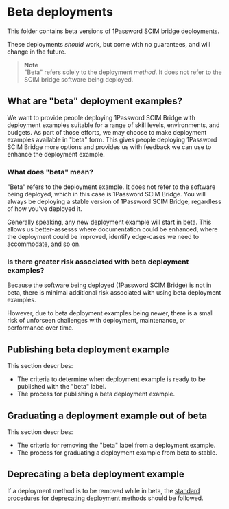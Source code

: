 # Beta deployments

This folder contains beta versions of 1Password SCIM bridge deployments.

These deployments _should_ work, but come with no guarantees, and will change in the future.

> **Note**  
> "Beta" refers solely to the deployment _method_. It does not refer to the SCIM bridge software being deployed.

## What are "beta" deployment examples?

We want to provide people deploying 1Password SCIM Bridge with deployment examples suitable for a range of skill levels, environments, and budgets. As part of those efforts, we may choose to make deployment examples available in "beta" form. This gives people deploying 1Password SCIM Bridge more options and provides us with feedback we can use to enhance the deployment example.

### What does "beta" mean?

"Beta" refers to the deployment example. It does not refer to the software being deployed, which in this case is 1Password SCIM Bridge. You will always be deploying a stable version of 1Password SCIM Bridge, regardless of how you've deployed it.

Generally speaking, any new deployment example will start in beta. This allows us better-assesss where documentation could be enhanced, where the deployment could be improved, identify edge-cases we need to accommodate, and so on.

### Is there greater risk associated with beta deployment examples?

Because the software being deployed (1Password SCIM Bridge) is not in beta, there is minimal additional risk associated with using beta deployment examples.

However, due to beta deployment examples being newer, there is a small risk of unforseen challenges with deployment, maintenance, or performance over time.

## Publishing beta deployment example

This section describes:

- The criteria to determine when deployment example is ready to be published with the "beta" label.
- The process for publishing a beta deployment example.

<!-- Criteria and process go here -->

## Graduating a deployment example out of beta

This section describes:

- The criteria for removing the "beta" label from a deployment example.
- The process for graduating a deployment example from beta to stable.

<!-- Criteria and process go here -->

## Deprecating a beta deployment example

If a deployment method is to be removed while in beta, the [standard procedures for deprecating deployment methods](../deprecated/README.md) should be followed.
